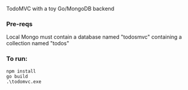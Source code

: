 TodoMVC with a toy Go/MongoDB backend

### Pre-reqs
Local Mongo must contain a database named "todosmvc" containing a collection named "todos" 

### To run:

```
npm install
go build
.\todomvc.exe
```